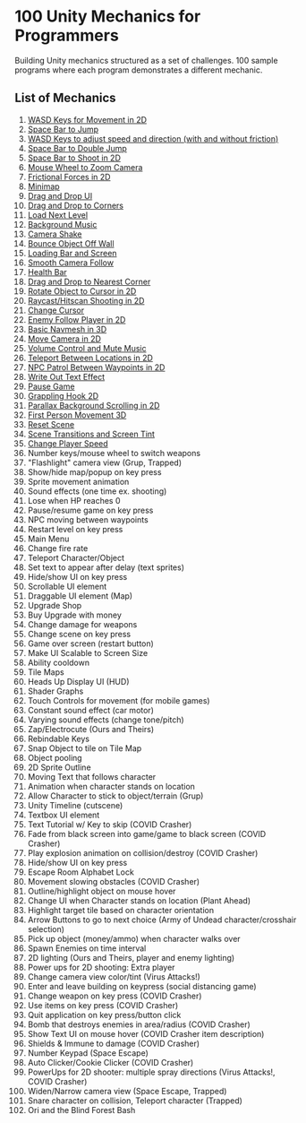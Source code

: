 # 100 Unity Mechanics for Programmers
Building Unity mechanics structured as a set of challenges. 100 sample programs where each program demonstrates a different mechanic.

## List of Mechanics
1. [WASD Keys for Movement in 2D](https://github.com/t4guw/100-Unity-Mechanics-for-Programmers/tree/master/programs/wasd_movement_2d)
2. [Space Bar to Jump](https://github.com/t4guw/100-Unity-Mechanics-for-Programmers/tree/master/programs/space_to_jump_2d)
3. [WASD Keys to adjust speed and direction (with and without friction)](https://github.com/t4guw/100-Unity-Mechanics-for-Programmers/tree/master/programs/wasd_speed_direction_2d)
4. [Space Bar to Double Jump](https://github.com/t4guw/100-Unity-Mechanics-for-Programmers/tree/master/programs/space_double_jump)
5. [Space Bar to Shoot in 2D](https://github.com/t4guw/100-Unity-Mechanics-for-Programmers/tree/master/programs/space_to_shoot_2d)
6. [Mouse Wheel to Zoom Camera](https://github.com/t4guw/100-Unity-Mechanics-for-Programmers/tree/master/programs/camera_zoom_2d)
7. [Frictional Forces in 2D](https://github.com/t4guw/100-Unity-Mechanics-for-Programmers/tree/master/programs/compare_friction_2d)
8. [Minimap](https://github.com/t4guw/100-Unity-Mechanics-for-Programmers/tree/master/programs/minimap_2d)
9. [Drag and Drop UI](https://github.com/t4guw/100-Unity-Mechanics-for-Programmers/tree/master/programs/drag_and_drop_ui)
10. [Drag and Drop to Corners](https://github.com/t4guw/100-Unity-Mechanics-for-Programmers/tree/master/programs/drag_drop_corners_2d)
11. [Load Next Level](https://github.com/t4guw/100-Unity-Mechanics-for-Programmers/tree/master/programs/load_next_scene)
12. [Background Music](https://github.com/t4guw/100-Unity-Mechanics-for-Programmers/tree/master/programs/background_music)
13. [Camera Shake](https://github.com/t4guw/100-Unity-Mechanics-for-Programmers/tree/master/programs/camera_shake)
14. [Bounce Object Off Wall](https://github.com/t4guw/100-Unity-Mechanics-for-Programmers/tree/master/programs/reflect_off_walls_2d)
15. [Loading Bar and Screen](https://github.com/t4guw/100-Unity-Mechanics-for-Programmers/tree/master/programs/loading_bar_screen)
16. [Smooth Camera Follow](https://github.com/t4guw/100-Unity-Mechanics-for-Programmers/tree/master/programs/smooth_camera_follow)
17. [Health Bar](https://github.com/t4guw/100-Unity-Mechanics-for-Programmers/tree/master/programs/health_bar_2d)
18. [Drag and Drop to Nearest Corner](https://github.com/t4guw/100-Unity-Mechanics-for-Programmers/tree/master/programs/drag_drop_nearest_corner)
19. [Rotate Object to Cursor in 2D](https://github.com/t4guw/100-Unity-Mechanics-for-Programmers/tree/master/programs/rotate_to_cursor_2d)
20. [Raycast/Hitscan Shooting in 2D](https://github.com/t4guw/100-Unity-Mechanics-for-Programmers/tree/master/programs/raycast_shooting_2d)
21. [Change Cursor](https://github.com/t4guw/100-Unity-Mechanics-for-Programmers/tree/master/programs/change_cursor)
22. [Enemy Follow Player in 2D](https://github.com/t4guw/100-Unity-Mechanics-for-Programmers/tree/master/programs/enemy_follow_player_2d)
23. [Basic Navmesh in 3D](https://github.com/t4guw/100-Unity-Mechanics-for-Programmers/tree/master/programs/navmesh_basic_3d)
24. [Move Camera in 2D](https://github.com/t4guw/100-Unity-Mechanics-for-Programmers/tree/master/programs/move_camera_2d)
25. [Volume Control and Mute Music](https://github.com/t4guw/100-Unity-Mechanics-for-Programmers/tree/master/programs/volume_control_and_mute_music)
26. [Teleport Between Locations in 2D](https://github.com/t4guw/100-Unity-Mechanics-for-Programmers/tree/master/programs/teleport_2d)
27. [NPC Patrol Between Waypoints in 2D](https://github.com/t4guw/100-Unity-Mechanics-for-Programmers/tree/master/programs/patrol_waypoints_2d)
28. [Write Out Text Effect](https://github.com/t4guw/100-Unity-Mechanics-for-Programmers/tree/master/programs/write_out_text)
29. [Pause Game](https://github.com/t4guw/100-Unity-Mechanics-for-Programmers/tree/master/programs/pause_game)
30. [Grappling Hook 2D](https://github.com/t4guw/100-Unity-Mechanics-for-Programmers/tree/master/programs/grappling_hook_2d)
31. [Parallax Background Scrolling in 2D](https://github.com/t4guw/100-Unity-Mechanics-for-Programmers/tree/master/programs/parallax_infinite_background_2d)
32. [First Person Movement 3D](https://github.com/t4guw/100-Unity-Mechanics-for-Programmers/tree/master/programs/first_person_movement_3d)
33. [Reset Scene](https://github.com/t4guw/100-Unity-Mechanics-for-Programmers/tree/master/programs/reset_scene)
34. [Scene Transitions and Screen Tint](https://github.com/t4guw/100-Unity-Mechanics-for-Programmers/tree/master/programs/scene_transitions_tint)
35. [Change Player Speed](https://github.com/t4guw/100-Unity-Mechanics-for-Programmers/tree/master/programs/change_player_speed)
12. Number keys/mouse wheel to switch weapons
12. "Flashlight" camera view (Grup, Trapped) 
13. Show/hide map/popup on key press
15. Sprite movement animation
16. Sound effects (one time ex. shooting)
20. Lose when HP reaches 0
21. Pause/resume game on key press
22. NPC moving between waypoints
23. Restart level on key press
24. Main Menu
26. Change fire rate
27. Teleport Character/Object
31. Set text to appear after delay (text sprites)
32. Hide/show UI on key press
33. Scrollable UI element
34. Draggable UI element (Map)
35. Upgrade Shop
36. Buy Upgrade with money
37. Change damage for weapons
39. Change scene on key press
40. Game over screen (restart button)
42. Make UI Scalable to Screen Size
43. Ability cooldown
44. Tile Maps
45. Heads Up Display UI (HUD)
50. Shader Graphs
52. Touch Controls for movement (for mobile games)
53. Constant sound effect (car motor)
54. Varying sound effects (change tone/pitch)
55. Zap/Electrocute (Ours and Theirs)
58. Rebindable Keys
59. Snap Object to tile on Tile Map
60. Object pooling
63. 2D Sprite Outline
64. Moving Text that follows character
65. Animation when character stands on location 
66. Allow Character to stick to object/terrain (Grup)
68. Unity Timeline (cutscene)
69. Textbox UI element
70. Text Tutorial w/ Key to skip (COVID Crasher)
71. Fade from black screen into game/game to black screen (COVID Crasher)
73. Play explosion animation on collision/destroy (COVID Crasher)
74. Hide/show UI on key press
75. Escape Room Alphabet Lock
76. Movement slowing obstacles (COVID Crasher)
77. Outline/highlight object on mouse hover
78. Change UI when Character stands on location (Plant Ahead)
79. Highlight target tile based on character orientation
80. Arrow Buttons to go to next choice (Army of Undead character/crosshair selection)
81. Pick up object (money/ammo) when character walks over
82. Spawn Enemies on time interval
84. 2D lighting (Ours and Theirs, player and enemy lighting)
85. Power ups for 2D shooting: Extra player
87. Change camera view color/tint (Virus Attacks!)
88. Enter and leave building on keypress (social distancing game)
90. Change weapon on key press (COVID Crasher)
91. Use items on key press (COVID Crasher)
92. Quit application on key press/button click
93. Bomb that destroys enemies in area/radius (COVID Crasher)
94. Show Text UI on mouse hover (COVID Crasher item description)
95. Shields & Immune to damage (COVID Crasher)
96. Number Keypad (Space Escape)
97. Auto Clicker/Cookie Clicker (COVID Crasher)
98. PowerUps for 2D shooter: multiple spray directions  (Virus Attacks!, COVID Crasher)
99. Widen/Narrow camera view (Space Escape, Trapped)
100. Snare character on collision, Teleport character (Trapped)
102. Ori and the Blind Forest Bash
